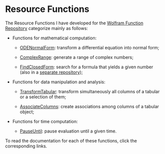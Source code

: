 # Resource Functions
The Resource Functions I have developed for the [Wolfram Function Repository](https://resources.wolframcloud.com/FunctionRepository/) categorize mainly as follows:

* Functions for mathematical computation:

  * [ODENormalForm](https://resources.wolframcloud.com/FunctionRepository/resources/ODENormalForm/): transform a differential equation into normal form;

  * [ComplexRange](https://resources.wolframcloud.com/FunctionRepository/resources/ComplexRange/): generate a range of complex numbers;

  * [FindClosedForm](https://resources.wolframcloud.com/FunctionRepository/resources/FindClosedForm/): search for a formula that yields a given number (also in a [separate repository](https://github.com/Daniele-Gregori/FindClosedForm));

* Functions for data manipulation and analysis:

  * [TransformTabular](https://resources.wolframcloud.com/FunctionRepository/resources/TransformTabular/): transform simultaneously all columns of a tabular or a selection of them;


  * [AssociateColumns](https://resources.wolframcloud.com/FunctionRepository/resources/AssociateColumns/): create associations among columns of a tabular object;

* Functions for time computation:

  * [PauseUntil](https://resources.wolframcloud.com/FunctionRepository/resources/PauseUntil/): pause evaluation until a given time.

To read the documentation for each of these functions, click the corresponding links.


